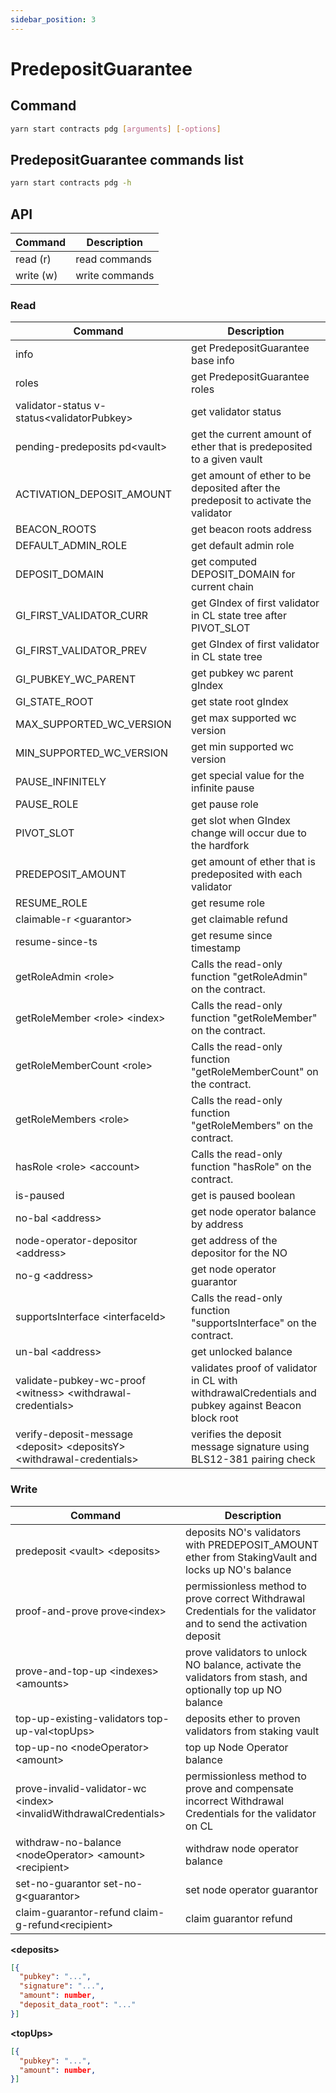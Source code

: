 ```yaml
---
sidebar_position: 3
---
```


# PredepositGuarantee

## Command

```bash
yarn start contracts pdg [arguments] [-options]
```

## PredepositGuarantee commands list

```bash
yarn start contracts pdg -h
```

## API

| Command   | Description    |
| --------- | -------------- |
| read (r)  | read commands  |
| write (w) | write commands |

### Read

| Command                                                                  | Description                                                                                        |
| ------------------------------------------------------------------------ | -------------------------------------------------------------------------------------------------- |
| info                                                                     | get PredepositGuarantee base info                                                                  |
| roles                                                                    | get PredepositGuarantee roles                                                                      |
| validator-status v-status\<validatorPubkey>                              | get validator status                                                                               |
| pending-predeposits pd\<vault>                                           | get the current amount of ether that is predeposited to a given vault                              |
| ACTIVATION_DEPOSIT_AMOUNT                                                | get amount of ether to be deposited after the predeposit to activate the validator                 |
| BEACON_ROOTS                                                             | get beacon roots address                                                                           |
| DEFAULT_ADMIN_ROLE                                                       | get default admin role                                                                             |
| DEPOSIT_DOMAIN                                                           | get computed DEPOSIT_DOMAIN for current chain                                                      |
| GI_FIRST_VALIDATOR_CURR                                                  | get GIndex of first validator in CL state tree after PIVOT_SLOT                                    |
| GI_FIRST_VALIDATOR_PREV                                                  | get GIndex of first validator in CL state tree                                                     |
| GI_PUBKEY_WC_PARENT                                                      | get pubkey wc parent gIndex                                                                        |
| GI_STATE_ROOT                                                            | get state root gIndex                                                                              |
| MAX_SUPPORTED_WC_VERSION                                                 | get max supported wc version                                                                       |
| MIN_SUPPORTED_WC_VERSION                                                 | get min supported wc version                                                                       |
| PAUSE_INFINITELY                                                         | get special value for the infinite pause                                                           |
| PAUSE_ROLE                                                               | get pause role                                                                                     |
| PIVOT_SLOT                                                               | get slot when GIndex change will occur due to the hardfork                                         |
| PREDEPOSIT_AMOUNT                                                        | get amount of ether that is predeposited with each validator                                       |
| RESUME_ROLE                                                              | get resume role                                                                                    |
| claimable-r \<guarantor>                                                 | get claimable refund                                                                               |
| resume-since-ts                                                          | get resume since timestamp                                                                         |
| getRoleAdmin \<role>                                                     | Calls the read-only function "getRoleAdmin" on the contract.                                       |
| getRoleMember \<role> \<index>                                           | Calls the read-only function "getRoleMember" on the contract.                                      |
| getRoleMemberCount \<role>                                               | Calls the read-only function "getRoleMemberCount" on the contract.                                 |
| getRoleMembers \<role>                                                   | Calls the read-only function "getRoleMembers" on the contract.                                     |
| hasRole \<role> \<account>                                               | Calls the read-only function "hasRole" on the contract.                                            |
| is-paused                                                                | get is paused boolean                                                                              |
| no-bal \<address>                                                        | get node operator balance by address                                                               |
| node-operator-depositor \<address>                                       | get address of the depositor for the NO                                                            |
| no-g \<address>                                                          | get node operator guarantor                                                                        |
| supportsInterface \<interfaceId>                                         | Calls the read-only function "supportsInterface" on the contract.                                  |
| un-bal \<address>                                                        | get unlocked balance                                                                               |
| validate-pubkey-wc-proof \<witness> \<withdrawal-credentials>            | validates proof of validator in CL with withdrawalCredentials and pubkey against Beacon block root |
| verify-deposit-message \<deposit> \<depositsY> \<withdrawal-credentials> | verifies the deposit message signature using BLS12-381 pairing check                               |

### Write

| Command                                                             | Description                                                                                                        |
| ------------------------------------------------------------------- | ------------------------------------------------------------------------------------------------------------------ |
| predeposit \<vault> \<deposits>                                     | deposits NO's validators with PREDEPOSIT_AMOUNT ether from StakingVault and locks up NO's balance                  |
| proof-and-prove prove\<index>                                       | permissionless method to prove correct Withdrawal Credentials for the validator and to send the activation deposit |
| prove-and-top-up \<indexes> \<amounts>                              | prove validators to unlock NO balance, activate the validators from stash, and optionally top up NO balance        |
| top-up-existing-validators top-up-val\<topUps>                      | deposits ether to proven validators from staking vault                                                             |
| top-up-no \<nodeOperator> \<amount>                                 | top up Node Operator balance                                                                                       |
| prove-invalid-validator-wc \<index> \<invalidWithdrawalCredentials> | permissionless method to prove and compensate incorrect Withdrawal Credentials for the validator on CL             |
| withdraw-no-balance \<nodeOperator> \<amount> \<recipient>          | withdraw node operator balance                                                                                     |
| set-no-guarantor set-no-g\<guarantor>                               | set node operator guarantor                                                                                        |
| claim-guarantor-refund claim-g-refund\<recipient>                   | claim guarantor refund                                                                                             |

**\<deposits>**

```json
[{
  "pubkey": "...",
  "signature": "...",
  "amount": number,
  "deposit_data_root": "..."
}]
```

**\<topUps>**

```json
[{
  "pubkey": "...",
  "amount": number,
}]
```
